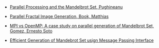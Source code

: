 * [Parallel Processing and the Mandelbrot Set, Pughineanu](https://www.afahc.ro/ro/revista/Nr_2_2008/ART_CARMEN.pdf)

* [Parallel Fractal Image Generation, Book, Matthias](http://matthiasbook.de/papers/parallelfractals/files/parallelfractals-paper.pdf)

* [MPI vs OpenMP: A case study on parallel generation of Mandelbrot Set, Gomez, Ernesto Soto](https://www.researchgate.net/publication/344453347_MPI_vs_OpenMP_A_case_study_on_parallel_generation_of_Mandelbrot_set)

* [Efficient Generation of Mandebrot Set usign Message Passing Interface](https://arxiv.org/pdf/2007.00745.pdf)




